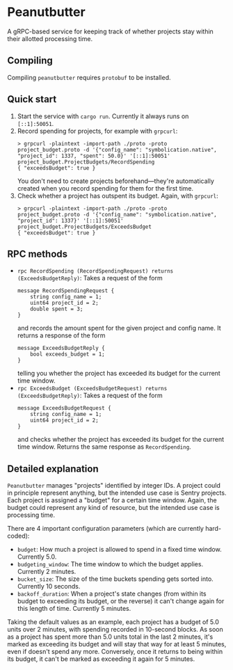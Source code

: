 # Peanutbutter

A gRPC-based service for keeping track of whether projects stay within their
allotted processing time.

## Compiling
Compiling `peanutbutter` requires `protobuf` to be installed.

## Quick start
1. Start the service with `cargo run`. Currently it always runs on `[::1]:50051`.
1. Record spending for projects, for example with `grpcurl`:
    ```
    > grpcurl -plaintext -import-path ./proto -proto project_budget.proto -d '{"config_name": "symbolication.native", "project_id": 1337, "spent": 50.0}' '[::1]:50051' project_budget.ProjectBudgets/RecordSpending
    { "exceedsBudget": true }
    ```
    You don't need to create projects beforehand—they're automatically created when you record spending for them for the first time.
1. Check whether a project has outspent its budget. Again, with `grpcurl`:
    ```
    > grpcurl -plaintext -import-path ./proto -proto project_budget.proto -d '{"config_name": "symbolication.native", "project_id": 1337}' '[::1]:50051' project_budget.ProjectBudgets/ExceedsBudget 
    { "exceedsBudget": true }
    ```

## RPC methods
 
* `rpc RecordSpending (RecordSpendingRequest) returns (ExceedsBudgetReply)`:
   Takes a request of the form
    ```
    message RecordSpendingRequest {
        string config_name = 1;
        uint64 project_id = 2;
        double spent = 3;
    }
    ```
  and records the amount spent for the given project and config name. It returns a response
  of the form
    ```
    message ExceedsBudgetReply {
        bool exceeds_budget = 1;
    }
    ```
  telling you whether the project has exceeded its budget for the current time window.
* `rpc ExceedsBudget (ExceedsBudgetRequest) returns (ExceedsBudgetReply)`:
  Takes a request of the form
    ```
    message ExceedsBudgetRequest {
        string config_name = 1;
        uint64 project_id = 2;
    }
    ```
  and checks whether the project has exceeded its budget for the current time window. Returns the
  same response as `RecordSpending`.

## Detailed explanation
`Peanutbutter` manages "projects" identified by integer IDs. A project could in principle represent
anything, but the intended use case is Sentry projects. Each project is assigned
a "budget" for a certain time window. Again, the budget could represent any kind of resource,
but the intended use case is processing time.

There are 4 important configuration parameters (which are currently hard-coded):
* `budget`: How much a project is allowed to spend in a fixed time window. Currently 5.0.
* `budgeting_window`: The time window to which the budget applies. Currently 2 minutes.
* `bucket_size`: The size of the time buckets spending gets sorted into. Currently 10 seconds.
* `backoff_duration`: When a project's state changes (from within its budget to exceeding its budget, or the reverse)
  it can't change again for this length of time. Currently 5 minutes.

Taking the default values as an example, each project has a budget of 5.0 units over 2 minutes, with spending
recorded in 10-second blocks. As soon as a project has spent more than 5.0 units total
in the last 2 minutes, it's marked as exceeding its budget and will stay that way for at
least 5 minutes, even if doesn't spend any more. Conversely, once it returns to being within its
budget, it can't be marked as exceeding it again for 5 minutes.
